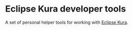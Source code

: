 # Eclipse Kura developer tools

A set of personal helper tools for working with [Eclipse Kura](https://eclipse.org/kura).
